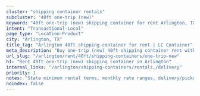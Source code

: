 ```yaml
---
cluster: "shipping container rentals"
subcluster: "40ft one-trip (new)"
keyword: "40ft one-trip (new) shipping container for rent Arlington, TX"
intent: "Transactional-Local"
page_type: "Location-Product"
city: "Arlington, TX"
title_tag: "Arlington 40ft shipping container for rent | LC Container"
meta_description: "Buy one-trip (new) 40ft shipping container rent with local delivery in Arlington, TX. LC Container — local Since 2003. Request a fast quote today."
url_slug: "/arlington/rent/40ft/shipping-containers/one-trip-new"
h1: "Rent 40ft one-trip (new) shipping container in Arlington"
internal_links: "/arlington/shipping-containers/rentals,/delivery"
priority: 1
notes: "State minimum rental terms, monthly rate ranges, delivery/pickup fees, service area."
noindex: false
---
```


<!-- TODO: Add unique city/inventory copy, images, and internal links here. -->
